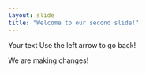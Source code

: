 ```yaml
---
layout: slide
title: "Welcome to our second slide!"
---
```

Your text
Use the left arrow to go back!


We are making changes!
